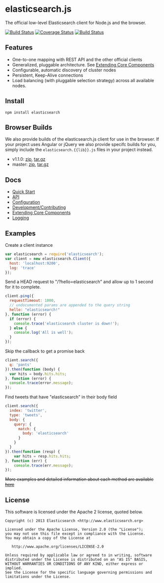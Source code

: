# elasticsearch.js

The official low-level Elasticsearch client for Node.js and the browser.

[![Build Status](https://travis-ci.org/spenceralger/elasticsearch-js.png?branch=master)](https://travis-ci.org/spenceralger/elasticsearch-js) [![Coverage Status](https://coveralls.io/repos/elasticsearch/elasticsearch-js/badge.png)](https://coveralls.io/r/elasticsearch/elasticsearch-js) [![Build Status](https://build.elasticsearch.org/job/es-js_nightly/badge/icon)](https://build.elasticsearch.org/job/es-js_nightly/)

## Features

 - One-to-one mapping with REST API and the other official clients
 - Generalized, pluggable architecture. See [Extending Core Components](http://elasticsearch.github.io/elasticsearch-js/index.html#extending)
 - Configurable, automatic discovery of cluster nodes
 - Persistent, Keep-Alive connections
 - Load balancing (with pluggable selection strategy) across all available nodes.

## Install

```
npm install elasticsearch
```

## Browser Builds

We also provide builds of the elasticsearch.js client for use in the browser. If your project uses Angular or jQuery we also provide specifc builds for you, simply include the `elasticsearch.{{lib}}.js` files in your project instead.

 - v1.1.0: [zip](https://download.elasticsearch.org/elasticsearch/elasticsearch-js/elasticsearch-js-1.1.0.zip), [tar.gz](https://download.elasticsearch.org/elasticsearch/elasticsearch-js/elasticsearch-js-1.1.0.tar.gz)
 - master: [zip](https://download.elasticsearch.org/elasticsearch/elasticsearch-js/elasticsearch-js-master.zip), [tar.gz](https://download.elasticsearch.org/elasticsearch/elasticsearch-js/elasticsearch-js-master.tar.gz)

## Docs
 - [Quick Start](http://elasticsearch.github.io/elasticsearch-js/index.html#quick-start)
 - [API](http://elasticsearch.github.io/elasticsearch-js/api.html)
 - [Configuration](http://elasticsearch.github.io/elasticsearch-js/index.html#configuration)
 - [Development/Contributing](http://elasticsearch.github.io/elasticsearch-js/index.html#dev)
 - [Extending Core Components](http://elasticsearch.github.io/elasticsearch-js/index.html#extending)
 - [Logging](http://elasticsearch.github.io/elasticsearch-js/index.html#logging)

## Examples

Create a client instance
```js
var elasticsearch = require('elasticsearch');
var client = new elasticsearch.Client({
  host: 'localhost:9200',
  log: 'trace'
});
```

Send a HEAD request to "/?hello=elasticsearch" and allow up to 1 second for it to complete.
```js
client.ping({
  requestTimeout: 1000,
  // undocumented params are appended to the query string
  hello: "elasticsearch!"
}, function (error) {
  if (error) {
    console.trace('elasticsearch cluster is down!');
  } else {
    console.log('All is well');
  }
});
```

Skip the callback to get a promise back
```js
client.search({
  q: 'pants'
}).then(function (body) {
  var hits = body.hits.hits;
}, function (error) {
  console.trace(error.message);
});
```

Find tweets that have "elasticsearch" in their body field
```js
client.search({
  index: 'twitter',
  type: 'tweets',
  body: {
    query: {
      match: {
        body: 'elasticsearch'
      }
    }
  }
}).then(function (resp) {
    var hits = resp.hits.hits;
}, function (err) {
    console.trace(err.message);
});
```

~~More examples and detailed information about each method are available [here](http://www.elasticsearch.org/guide/en/elasticsearch/client/javascript-api/master/index.html)~~

## License

This software is licensed under the Apache 2 license, quoted below.

    Copyright (c) 2013 Elasticsearch <http://www.elasticsearch.org>

    Licensed under the Apache License, Version 2.0 (the "License");
    you may not use this file except in compliance with the License.
    You may obtain a copy of the License at

       http://www.apache.org/licenses/LICENSE-2.0

    Unless required by applicable law or agreed to in writing, software
    distributed under the License is distributed on an "AS IS" BASIS,
    WITHOUT WARRANTIES OR CONDITIONS OF ANY KIND, either express or implied.
    See the License for the specific language governing permissions and
    limitations under the License.

